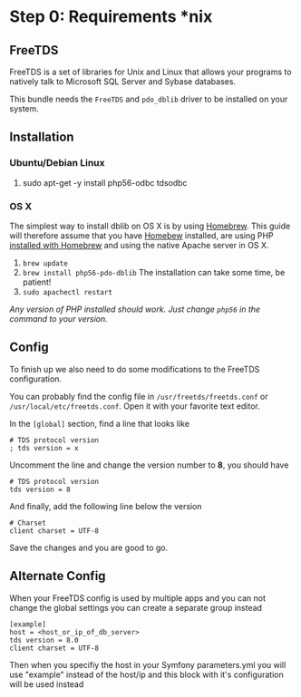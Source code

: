 # Step 0: Requirements *nix

## FreeTDS

FreeTDS is a set of libraries for Unix and Linux that allows your programs to natively talk to Microsoft SQL Server and Sybase databases.

This bundle needs the `FreeTDS` and `pdo_dblib` driver to be installed on your system.

## Installation

### Ubuntu/Debian Linux

1. sudo apt-get -y install php56-odbc tdsodbc

### OS X

The simplest way to install dblib on OS X is by using [Homebrew](http://brew.sh/). This guide will therefore assume that you have [Homebew](http://brew.sh/) installed, are using PHP [installed with Homebrew](https://github.com/Homebrew/homebrew-php#installation) and using the native Apache server in OS X.

1. `brew update`
2. `brew install php56-pdo-dblib` The installation can take some time, be patient!
3. `sudo apachectl restart`

*Any version of PHP installed should work. Just change `php56` in the command to your version.*

## Config

To finish up we also need to do some modifications to the FreeTDS configuration.

You can probably find the config file in `/usr/freetds/freetds.conf` or `/usr/local/etc/freetds.conf`. Open it with your favorite text editor.

In the `[global]` section, find a line that looks like

```
# TDS protocol version
; tds version = x
```

Uncomment the line and change the version number to **8**, you should have

```
# TDS protocol version
tds version = 8
```

And finally, add the following line below the version

```
# Charset
client charset = UTF-8
```

Save the changes and you are good to go.


## Alternate Config

When your FreeTDS config is used by multiple apps and you can not change the global settings you can create a separate group instead

```
[example]
host = <host_or_ip_of_db_server>
tds version = 8.0
client charset = UTF-8
```

Then when you specifiy the host in your Symfony parameters.yml you will use "example" instead of the host/ip and this block with it's configuration will be used instead

